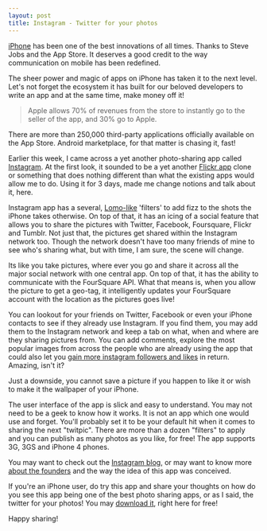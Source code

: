 ```yaml
---
layout: post
title: Instagram - Twitter for your photos
---
```


<a href="http://www.apple.com/iphone/">iPhone</a> has been one of the best innovations of all times. Thanks to Steve Jobs and the App Store. It deserves a good credit to the way communication on mobile has been redefined.

The sheer power and magic of apps on iPhone has taken it to the next level. Let's not forget the ecosystem it has built for our beloved developers to write an app and at the same time, make money off it!

> Apple allows 70% of revenues from the store to instantly go to the seller of the app, and 30% go to Apple.

There are more than 250,000 third-party applications officially available on the App Store. Android marketplace, for that matter is chasing it, fast!

Earlier this week, I came across a yet another photo-sharing app called <a href="http://instagr.am/">Instagram</a>. At the first look, it sounded to be a yet another <a href="http://itunes.apple.com/WebObjects/MZStore.woa/wa/viewSoftware?id=328407587&amp;mt=8">Flickr app</a> clone or something that does nothing different than what the existing apps would allow me to do. Using it for 3 days, made me change notions and talk about it, here.

Instagram app has a several, <a href="http://www.digital-photography-school.com/how-to-make-digital-photos-look-like-lomo-photography">Lomo-like</a> 'filters' to add fizz to the shots the iPhone takes otherwise. On top of that, it has an icing of a social feature that allows you to share the pictures with Twitter, Facebook, Foursquare, Flickr and Tumblr. Not just that, the pictures get shared within the Instagram network too. Though the network doesn't have too many friends of mine to see who's sharing what, but with time, I am sure, the scene will change.

Its like you take pictures, where ever you go and share it across all the major social network with one central app. On top of that, it has the ability to communicate with the FourSquare API. What that means is, when you allow the picture to get a geo-tag, it intelligently updates your FourSquare account with the location as the pictures goes live!

You can lookout for your friends on Twitter, Facebook or even your iPhone contacts to see if they already use Instagram. If you find them, you may add them to the Instagram network and keep a tab on what, when and where are they sharing pictures from. You can add comments, explore the most popular images from across the people who are already using the app that could also let you <a href="http://www.socilab.net/buy-instagram-followers">gain more instagram followers and likes</a> in return. Amazing, isn't it?

Just a downside, you cannot save a picture if you happen to like it or wish to make it the wallpaper of your iPhone.

The user interface of the app is slick and easy to understand. You may not need to be a geek to know how it works. It is not an app which one would use and forget. You'll probably set it to be your default hit when it comes to sharing the next "twitpic". There are more than a dozen "filters" to apply and you can publish as many photos as you like, for free! The app supports 3G, 3GS and iPhone 4 phones.

You may want to check out the <a href="http://instagr.am/blog">Instagram blog</a>, or may want to know more <a href="http://instagr.am/about/">about the founders</a> and the way the idea of this app was conceived.

If you're an iPhone user, do try this app and share your thoughts on how do you see this app being one of the best photo sharing apps, or as I said, the twitter for your photos! You may <a href="//itunes.apple.com/us/app/instagram/id389801252?mt=8">download it</a>, right here for free!

Happy sharing!
